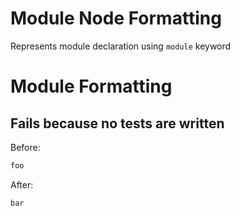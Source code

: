 <!-- BEGIN_AUTOGENERATED -->
# Module Node Formatting

Represents module declaration using `module` keyword
<!-- END_AUTOGENERATED -->
# Module Formatting

## Fails because no tests are written

Before:
```ruby
foo
```

After:
```ruby
bar
```
